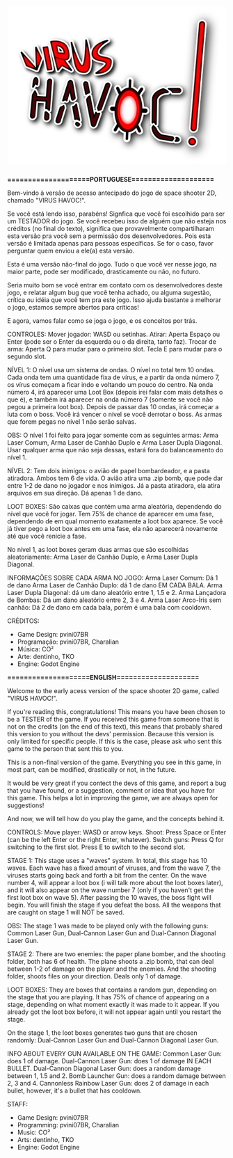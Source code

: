 # ![logo](https://github.com/pvini07BR/virus-havoc/blob/main/src/assets/images/newFreakingLogo.png)

**====================PORTUGUESE====================**

Bem-vindo à versão de acesso antecipado do jogo de space shooter 2D, chamado "VIRUS HAVOC!".

Se você está lendo isso, parabéns! Signfica que você foi escolhido para ser um TESTADOR do jogo.
Se você recebeu isso de alguém que não esteja nos créditos (no final do texto), significa que provavelmente compartilharam esta versão pra você sem a permissão dos desenvolvedores. Pois esta versão é limitada apenas para pessoas específicas. Se for o caso, favor perguntar quem enviou a ele(a) esta versão.

Esta é uma versão não-final do jogo. Tudo o que você ver nesse jogo, na maior parte, pode ser modificado, drasticamente ou não, no futuro.

Seria muito bom se você entrar em contato com os desenvolvedores deste jogo, e relatar algum bug que você tenha achado, ou alguma sugestão, crítica ou idéia que você tem pra este jogo. Isso ajuda bastante a melhorar o jogo, estamos sempre abertos para críticas!

E agora, vamos falar como se joga o jogo, e os conceitos por trás.

CONTROLES:
Mover jogador: WASD ou setinhas.
Atirar: Aperta Espaço ou Enter (pode ser o Enter da esquerda ou o da direita, tanto faz).
Trocar de arma: Aperta Q para mudar para o primeiro slot. Tecla E para mudar para o segundo slot.

NÍVEL 1:
O nível usa um sistema de ondas. O nível no total tem 10 ondas. Cada onda tem uma quantidade fixa de vírus, e a partir da onda número 7, os vírus começam a ficar indo e voltando um pouco do centro.
Na onda número 4, irá aparecer uma Loot Box (depois irei falar com mais detalhes o que é), e também irá aparecer na onda número 7 (somente se você não pegou a primeira loot box). Depois de passar das 10 ondas, irá começar a luta com o boss. Você irá vencer o nível se você derrotar o boss. As armas que forem pegas no nível 1 não serão salvas.

OBS: O nível 1 foi feito para jogar somente com as seguintes armas: Arma Laser Comum, Arma Laser de Canhão Duplo e Arma Laser Dupla Diagonal. Usar qualquer arma que não seja dessas, estará fora do balanceamento do nível 1.

NÍVEL 2:
Tem dois inimigos: o avião de papel bombardeador, e a pasta atiradora. Ambos tem 6 de vida. O avião atira uma .zip bomb, que pode dar entre 1-2 de dano no jogador e nos inimigos. Já a pasta atiradora, ela atira arquivos em sua direção. Dá apenas 1 de dano.

LOOT BOXES:
São caixas que contém uma arma aleatória, dependendo do nível que você for jogar. Tem 75% de chance de aparecer em uma fase, dependendo de em qual momento exatamente a loot box aparece. Se você já tiver pego a loot box antes em uma fase, ela não aparecerá novamente até que você renicie a fase.

No nível 1, as loot boxes geram duas armas que são escolhidas aleatoriamente: Arma Laser de Canhão Duplo, e Arma Laser Dupla Diagonal.

INFORMAÇÕES SOBRE CADA ARMA NO JOGO:
Arma Laser Comum: Dá 1 de dano
Arma Laser de Canhão Duplo: dá 1 de dano EM CADA BALA.
Arma Laser Dupla Diagonal: dá um dano aleatório entre 1, 1.5 e 2.
Arma Lançadora de Bombas: Dá um dano aleatório entre 2, 3 e 4.
Arma Laser Arco-Íris sem canhão: Dá 2 de dano em cada bala, porém é uma bala com cooldown.

CRÉDITOS:
- Game Design: pvini07BR
- Programação: pvini07BR, Charalian
- Música: CO²
- Arte: dentinho, TKO
- Engine: Godot Engine

**====================ENGLISH====================**

Welcome to the early acess version of the space shooter 2D game, called "VIRUS HAVOC!".

If you're reading this, congratulations! This means you have been chosen to be a TESTER of the game. If you received this game from someone that is not on the credits (on the end of this text), this means that probably shared this version to you without the devs' permission. Because this version is only limited for specific people. If this is the case, please ask who sent this game to the person that sent this to you.

This is a non-final version of the game. Everything you see in this game, in most part, can be modified, drastically or not, in the future.

It would be very great if you contect the devs of this game, and report a bug that you have found, or a suggestion, comment or idea that you have for this game. This helps a lot in improving the game, we are always open for suggestions!

And now, we will tell how do you play the game, and the concepts behind it.

CONTROLS:
Move player: WASD or arrow keys.
Shoot: Press Space or Enter (can be the left Enter or the right Enter, whatever).
Switch guns: Press Q for switching to the first slot. Press E to switch to the second slot.

STAGE 1:
This stage uses a "waves" system. In total, this stage has 10 waves. Each wave has a fixed amount of viruses, and from the wave 7, the viruses starts going back and forth a bit from the center. On the wave number 4, will appear a loot box (i will talk more about the loot boxes later), and it will also appear on the wave number 7 (only if you haven't get the first loot box on wave 5). After passing the 10 waves, the boss fight will begin. You will finish the stage if you defeat the boss. All the weapons that are caught on stage 1 will NOT be saved.

OBS: The stage 1 was made to be played only with the following guns: Common Laser Gun, Dual-Cannon Laser Gun and Dual-Cannon Diagonal Laser Gun.

STAGE 2:
There are two enemies: the paper plane bomber, and the shooting folder, both has 6 of health. The plane shoots a .zip bomb, that can deal between 1-2 of damage on the player and the enemies. And the shooting folder, shoots files on your direction. Deals only 1 of damage.

LOOT BOXES:
They are boxes that contains a random gun, depending on the stage that you are playing. It has 75% of chance of appearing on a stage, depending on what moment exactly it was made to it appear. If you already got the loot box before, it will not appear again until you restart the stage.

On the stage 1, the loot boxes generates two guns that are chosen randomly: Dual-Cannon Laser Gun and Dual-Cannon Diagonal Laser Gun.

INFO ABOUT EVERY GUN AVAILABLE ON THE GAME:
Common Laser Gun: does 1 of damage.
Dual-Cannon Laser Gun: does 1 of damage IN EACH BULLET.
Dual-Cannon Diagonal Laser Gun: does a random damage between 1, 1.5 and 2.
Bomb Launcher Gun: does a random damage between 2, 3 and 4.
Cannonless Rainbow Laser Gun: does 2 of damage in each bullet, however, it's a bullet that has cooldown.

STAFF:
- Game Design: pvini07BR
- Programming: pvini07BR, Charalian
- Music: CO²
- Arts: dentinho, TKO
- Engine: Godot Engine
